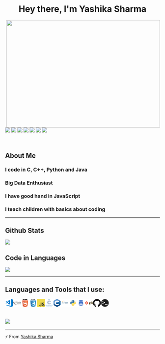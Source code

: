 <p>
  
  <h1 align='center'>Hey there, I'm Yashika Sharma</h1>

</p>

<img align="right" src="https://github.com/anubhavv1998/Yashika1305/blob/main/IMG.gif" height="350" width="500">

[![](https://img.shields.io/badge/LinkedIn-Yashika-blue)](https://www.linkedin.com/in/yashika-sharma-219436178/)
[![](https://img.shields.io/badge/Twitter-Yashika-skyblue)](https://twitter.com/Yashika81129438/)
[![](https://img.shields.io/badge/HackerRank-Yashika-brightgreen)](https://www.hackerrank.com/yashika_sharma01/)
[![](https://img.shields.io/badge/Facebook-Yashika-blue)](https://m.facebook.com/yashika.sharma.338/)
[![](https://img.shields.io/badge/GeeksForGeeks-Yashika-brightgreen)](https://auth.geeksforgeeks.org/user/yashikasharma0708/profile/)
[![](https://img.shields.io/badge/YouTube-Yashika-darkred)](https://www.youtube.com/channel/UC1vAQ-0etm2TyDIUcOGGJYw/)
[![](https://img.shields.io/badge/Gmail-yashika.sharma0708@gmail.com-red)](mailto:yashika.sharma0708@gmail.com)

<br>

<h2 align="top">About Me</h2>

### I code in C, C++, Python and Java

### Big Data Enthusiast 

### I have good hand in JavaScript

### I teach children with basics about coding 

<hr>


<h2 style="block">Github Stats</h2>
<p width="100%">
  <a href="https://github.com/Yashika1305">
    <img align="top" src="https://github-readme-stats.vercel.app/api?username=Yashika1305&theme=highcontrast&show_icons=true&count_private=true" />
  </a>
</p>

<h2 style="block">Code in Languages</h2>
  <p width="100%">
    <a href="https://github.com/Yashika1305">
      <img align="top" src="https://github-readme-stats.vercel.app/api/top-langs/?username=Yashika1305&theme=highcontrast&show_icons=true&count_private=true&layout=compact"/>
    </a>
  </p>

<!--
  <h2 style="block">  Projects <h2>
  <p width="100%">
    <a href="https://github.com/Yashika1305/SAIRA-Desktop-Assistant">
      <img align="top" src="https://github-readme-stats.vercel.app/api/pin/?username=Yashika1305&repo=SAIRA-Desktop-Assistant&theme=highcontrast&show_icons=true&count_private=true&layout=compact"/>
    </a>
      <br><br>

    <a href="https://github.com/Yashika1305/EmployeeLoanMgt">
    <img align="top" src="https://github-readme-stats.vercel.app/api/pin/?username=Yashika1305&repo=EmployeeLoanMgt&theme=highcontrast&show_icons=true&count_private=true&layout=compact"/>
    </a>
    <br><br>
    <a href="https://github.com/anubhavv1998/EazyPeazy">
    <img align="top" src="https://github-readme-stats.vercel.app/api/pin/?username=Yashika1305&repo=EazyPeazy&theme=highcontrast&show_icons=true&count_private=true&layout=compact"/>
    </a>
    <br><br>
    <a href="https://github.com/Yashika1305/Book-Navigator-GCExtention">
    <img align="top" src="https://github-readme-stats.vercel.app/api/pin/?username=Yashika1305&repo=Book-Navigator-GCExtention&theme=highcontrast&show_icons=true&count_private=true&layout=compact"/>
    </a>
    <br><br>
    <a href="https://github.com/anubhavv1998/E-Book_Services">
    <img align="top" src="https://github-readme-stats.vercel.app/api/pin/?username=Yashika1305&repo=E-Book_Services&theme=highcontrast&show_icons=true&count_private=true&layout=compact"/>
    </a>
    </p>
-->

<!--
<details>
<summary>:zap:        </summary>
</details>
Here are some gists [here](https://gist.github.com/anubhavv1998)
code snippits here
-->
<hr>

## Languages and Tools that I use:

<img align="left" alt="Visual Studio Code" width="26px" src="https://raw.githubusercontent.com/github/explore/80688e429a7d4ef2fca1e82350fe8e3517d3494d/topics/visual-studio-code/visual-studio-code.png" />
<img align="left" alt="Flask" width="26px" src="https://raw.githubusercontent.com/github/explore/80688e429a7d4ef2fca1e82350fe8e3517d3494d/topics/flask/flask.png" />
<img align="left" alt="HTML5" width="26px" src="https://raw.githubusercontent.com/github/explore/80688e429a7d4ef2fca1e82350fe8e3517d3494d/topics/html/html.png" />
<img align="left" alt="CSS3" width="26px" src="https://raw.githubusercontent.com/github/explore/80688e429a7d4ef2fca1e82350fe8e3517d3494d/topics/css/css.png" />
<img align="left" alt="JavaScript" width="26px" src="https://raw.githubusercontent.com/github/explore/80688e429a7d4ef2fca1e82350fe8e3517d3494d/topics/javascript/javascript.png" />
<img align="left" alt="C" width="26px" src="https://raw.githubusercontent.com/github/explore/80688e429a7d4ef2fca1e82350fe8e3517d3494d/topics/c/c.png" />
<img align="left" alt="CPP" width="26px" src="https://raw.githubusercontent.com/github/explore/80688e429a7d4ef2fca1e82350fe8e3517d3494d/topics/cpp/cpp.png" />
<img align="left" alt="Java" width="26px" src="https://raw.githubusercontent.com/github/explore/80688e429a7d4ef2fca1e82350fe8e3517d3494d/topics/java/java.png" />
<img align="left" alt="python" width="26px" src="https://raw.githubusercontent.com/github/explore/80688e429a7d4ef2fca1e82350fe8e3517d3494d/topics/python/python.png" />
<img align="left" alt="SQL" width="26px" src="https://raw.githubusercontent.com/github/explore/80688e429a7d4ef2fca1e82350fe8e3517d3494d/topics/sql/sql.png" />
<img align="left" alt="Git" width="26px" src="https://raw.githubusercontent.com/github/explore/80688e429a7d4ef2fca1e82350fe8e3517d3494d/topics/git/git.png" />
<img align="left" alt="GitHub" width="26px" src="https://raw.githubusercontent.com/github/explore/78df643247d429f6cc873026c0622819ad797942/topics/github/github.png" />
<img align="left" alt="Terminal" width="26px" src="https://raw.githubusercontent.com/github/explore/80688e429a7d4ef2fca1e82350fe8e3517d3494d/topics/terminal/terminal.png" /><br/>
<br/>
<br>

![](https://komarev.com/ghpvc/?username=your-github-Yashika1305&label=PROFILE+VIEWS)<hr>

⚡ From  [Yashika Sharma](https://github.com/Yashika1305)<br><br>



<!--
Here are some ideas to get you started:

- 🔭 I’m currently working on ...
- 🌱 I’m currently learning ...
- 👯 I’m looking to collaborate on ...
- 🤔 I’m looking for help with ...
- 💬 Ask me about ...
- 📫 How to reach me: ...
- 😄 Pronouns: ...
- ⚡ Fun fact: ...
-->
